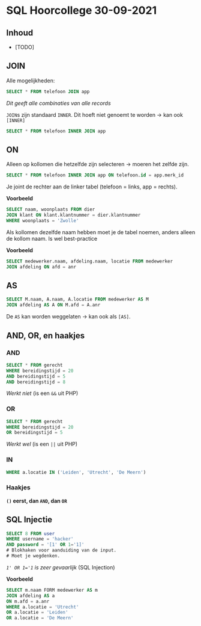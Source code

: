 # SQL Hoorcollege 30-09-2021

## Inhoud

- [TODO]

## JOIN

Alle mogelijkheden:
```SQL
SELECT * FROM telefoon JOIN app
```
*Dit geeft alle combinaties van alle records*

`JOIN`s zijn standaard `INNER`. Dit hoeft niet genoemt te worden -> kan ook `[INNER]`
```SQL
SELECT * FROM telefoon INNER JOIN app
```

## ON

Alleen op kollomen die hetzelfde zijn selecteren -> moeren het zelfde zijn.
```SQL
SELECT * FROM telefoon INNER JOIN app ON telefoon.id = app.merk_id
```

Je joint de rechter aan  de linker tabel (telefoon = links, app = rechts).

**Voorbeeld**
```SQL
SELECT naam, woonplaats FROM dier
JOIN klant ON klant.klantnummer = dier.klantnummer
WHERE woonplaats = 'Zwolle'
```

Als kollomen dezelfde naam hebben moet je de tabel noemen, anders alleen de kollom naam. Is wel best-practice

**Voorbeeld**
```SQL
SELECT medewerker.naam, afdeling.naam, locatie FROM medewerker
JOIN afdeling ON afd = anr
```

## AS

```SQL
SELECT M.naam, A.naam, A.locatie FROM medewerker AS M
JOIN afdeling AS A ON M.afd = A.anr
```

De `AS` kan worden weggelaten -> kan ook als `[AS]`.

## AND, OR, en haakjes

### AND

```SQL
SELECT * FROM gerecht
WHERE bereidingstijd = 20
AND bereidingstijd = 5
AND bereidingstijd = 8
```
*Werkt niet* (is een `&&` uit PHP)

### OR
```SQL
SELECT * FROM gerecht
WHERE bereidingstijd = 20
OR bereidingstijd = 5
```
*Werkt wel* (is een `||` uit PHP)

### IN

```SQL
WHERE a.locatie IN ('Leiden', 'Utrecht', 'De Meern')
```

### Haakjes

**`()` eerst, dan `AND`, dan `OR`**

## SQL Injectie
```SQL
SELECT 8 FROM user
WHERE username = 'hacker'
AND password = '[1' OR 1='1]'
# Blokhaken voor aanduiding van de input.
# Moet je wegdenken.
```
*`1' OR 1='1` is zeer gevaarlijk* (SQL Injection)

**Voorbeeld**
```SQL
SELECT m.naam FORM medewerker AS m
JOIN afdeling AS a
ON m.afd = a.anr
WHERE a.locatie = 'Utrecht'
OR a.locatie = 'Leiden'
OR a.locatie = 'De Meern'
```